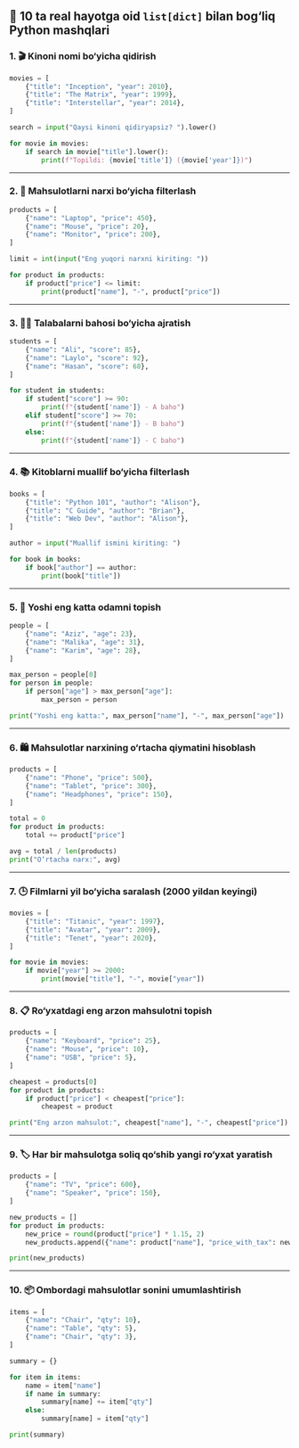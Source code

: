 
## 🎯 10 ta real hayotga oid `list[dict]` bilan bog‘liq Python mashqlari

### 1. 🎬 Kinoni nomi bo‘yicha qidirish

```python
movies = [
    {"title": "Inception", "year": 2010},
    {"title": "The Matrix", "year": 1999},
    {"title": "Interstellar", "year": 2014},
]

search = input("Qaysi kinoni qidiryapsiz? ").lower()

for movie in movies:
    if search in movie["title"].lower():
        print(f"Topildi: {movie['title']} ({movie['year']})")
```

---

### 2. 🛒 Mahsulotlarni narxi bo‘yicha filterlash

```python
products = [
    {"name": "Laptop", "price": 450},
    {"name": "Mouse", "price": 20},
    {"name": "Monitor", "price": 200},
]

limit = int(input("Eng yuqori narxni kiriting: "))

for product in products:
    if product["price"] <= limit:
        print(product["name"], "-", product["price"])
```

---

### 3. 👩‍🎓 Talabalarni bahosi bo‘yicha ajratish

```python
students = [
    {"name": "Ali", "score": 85},
    {"name": "Laylo", "score": 92},
    {"name": "Hasan", "score": 68},
]

for student in students:
    if student["score"] >= 90:
        print(f"{student['name']} - A baho")
    elif student["score"] >= 70:
        print(f"{student['name']} - B baho")
    else:
        print(f"{student['name']} - C baho")
```

---

### 4. 📚 Kitoblarni muallif bo‘yicha filterlash

```python
books = [
    {"title": "Python 101", "author": "Alison"},
    {"title": "C Guide", "author": "Brian"},
    {"title": "Web Dev", "author": "Alison"},
]

author = input("Muallif ismini kiriting: ")

for book in books:
    if book["author"] == author:
        print(book["title"])
```

---

### 5. 🧍 Yoshi eng katta odamni topish

```python
people = [
    {"name": "Aziz", "age": 23},
    {"name": "Malika", "age": 31},
    {"name": "Karim", "age": 28},
]

max_person = people[0]
for person in people:
    if person["age"] > max_person["age"]:
        max_person = person

print("Yoshi eng katta:", max_person["name"], "-", max_person["age"])
```

---

### 6. 🛍 Mahsulotlar narxining o‘rtacha qiymatini hisoblash

```python
products = [
    {"name": "Phone", "price": 500},
    {"name": "Tablet", "price": 300},
    {"name": "Headphones", "price": 150},
]

total = 0
for product in products:
    total += product["price"]

avg = total / len(products)
print("O‘rtacha narx:", avg)
```

---

### 7. 🕒 Filmlarni yil bo‘yicha saralash (2000 yildan keyingi)

```python
movies = [
    {"title": "Titanic", "year": 1997},
    {"title": "Avatar", "year": 2009},
    {"title": "Tenet", "year": 2020},
]

for movie in movies:
    if movie["year"] >= 2000:
        print(movie["title"], "-", movie["year"])
```

---

### 8. 📋 Ro‘yxatdagi eng arzon mahsulotni topish

```python
products = [
    {"name": "Keyboard", "price": 25},
    {"name": "Mouse", "price": 10},
    {"name": "USB", "price": 5},
]

cheapest = products[0]
for product in products:
    if product["price"] < cheapest["price"]:
        cheapest = product

print("Eng arzon mahsulot:", cheapest["name"], "-", cheapest["price"])
```

---

### 9. 🏷 Har bir mahsulotga soliq qo‘shib yangi ro‘yxat yaratish

```python
products = [
    {"name": "TV", "price": 600},
    {"name": "Speaker", "price": 150},
]

new_products = []
for product in products:
    new_price = round(product["price"] * 1.15, 2)
    new_products.append({"name": product["name"], "price_with_tax": new_price})

print(new_products)
```

---

### 10. 📦 Ombordagi mahsulotlar sonini umumlashtirish

```python
items = [
    {"name": "Chair", "qty": 10},
    {"name": "Table", "qty": 5},
    {"name": "Chair", "qty": 3},
]

summary = {}

for item in items:
    name = item["name"]
    if name in summary:
        summary[name] += item["qty"]
    else:
        summary[name] = item["qty"]

print(summary)
```

